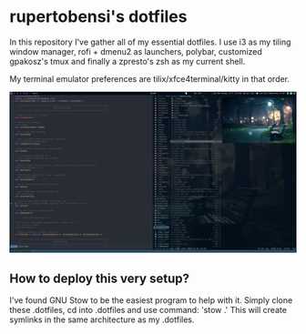 rupertobensi's dotfiles
===================

In this repository I've gather all of my essential dotfiles. I use i3 as my 
tiling window manager, rofi + dmenu2 as launchers, polybar, customized gpakosz's 
tmux and finally a zpresto's zsh as my current shell.

My terminal emulator preferences are tilix/xfce4terminal/kitty in that order.

![current setup](desktop.png)

How to deploy this very setup?
-----------------

I've found GNU Stow to be the easiest program to help with it. Simply clone
these .dotfiles, cd into .dotfiles and use command: 'stow .'
This will create symlinks in the same architecture as my .dotfiles.


[1]: https://github.com/gpakosz/.tmux
[2]: https://github.com/sorin-ionescu/prezto
[3]: https://www.gnu.org/software/stow/

